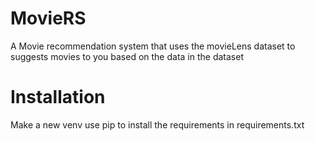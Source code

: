 # MovieRS

A Movie recommendation system that uses the movieLens dataset to suggests movies to you based on the data in the dataset

# Installation

Make a new venv
use pip to install the requirements in requirements.txt
